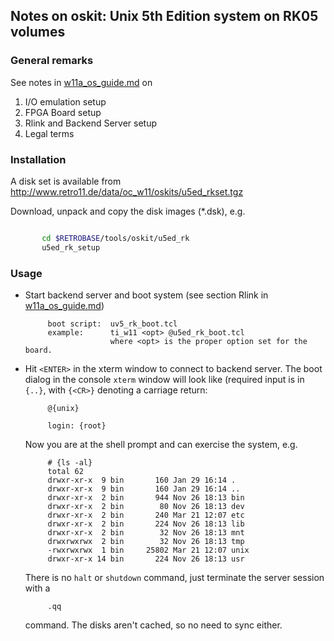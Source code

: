 ## Notes on oskit: Unix 5th Edition system on RK05 volumes

### General remarks
See notes in [w11a_os_guide.md](../../../doc/w11a_os_guide.md) on
  1. I/O emulation setup
  2. FPGA Board setup
  3. Rlink and Backend Server setup
  4. Legal terms

### Installation
A disk set is available from
http://www.retro11.de/data/oc_w11/oskits/u5ed_rkset.tgz

Download, unpack and copy the disk images (*.dsk), e.g.
```bash

       cd $RETROBASE/tools/oskit/u5ed_rk
       u5ed_rk_setup
```

### Usage

- Start backend server and boot system
  (see section Rlink in [w11a_os_guide.md](../../../doc/w11a_os_guide.md))
  ```
       boot script:  uv5_rk_boot.tcl
       example:      ti_w11 <opt> @u5ed_rk_boot.tcl
                     where <opt> is the proper option set for the board.
  ```

- Hit `<ENTER>` in the xterm window to connect to backend server.
  The boot dialog in the console `xterm` window will look like
  (required input is in `{..}`, with `{<CR>}` denoting a carriage return:
  ```
       @{unix}
       
       login: {root}
  ```

  Now you are at the shell prompt and can exercise the system, e.g.
  ```
       # {ls -al}
       total 62
       drwxr-xr-x  9 bin       160 Jan 29 16:14 .
       drwxr-xr-x  9 bin       160 Jan 29 16:14 ..
       drwxr-xr-x  2 bin       944 Nov 26 18:13 bin
       drwxr-xr-x  2 bin        80 Nov 26 18:13 dev
       drwxr-xr-x  2 bin       240 Mar 21 12:07 etc
       drwxr-xr-x  2 bin       224 Nov 26 18:13 lib
       drwxr-xr-x  2 bin        32 Nov 26 18:13 mnt
       drwxrwxrwx  2 bin        32 Nov 26 18:13 tmp
       -rwxrwxrwx  1 bin     25802 Mar 21 12:07 unix
       drwxr-xr-x 14 bin       224 Nov 26 18:13 usr
  ```

  There is no `halt` or `shutdown` command, just terminate the server
  session with a 
  ``` 
       .qq
  ```

  command. The disks aren't cached, so no need to sync either.
